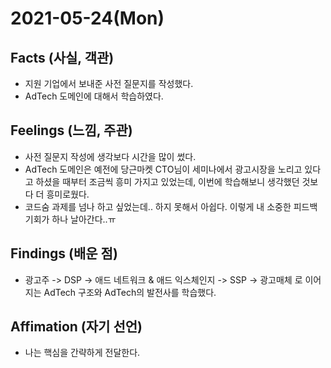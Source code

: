 # 2021-05-24\(Mon\)

## Facts \(사실, 객관\)

* 지원 기업에서 보내준 사전 질문지를 작성했다.
* AdTech 도메인에 대해서 학습하였다.

## Feelings \(느낌, 주관\)

* 사전 질문지 작성에 생각보다 시간을 많이 썼다.
* AdTech 도메인은 예전에 당근마켓 CTO님이 세미나에서 광고시장을 노리고 있다고 하셨을 때부터 조금씩 흥미 가지고 있었는데, 이번에 학습해보니 생각했던 것보다 더 흥미로웠다.
* 코드숨 과제를 넘나 하고 싶었는데.. 하지 못해서 아쉽다. 이렇게 내 소중한 피드백 기회가 하나 날아간다..ㅠ

## Findings \(배운 점\)

* 광고주 -&gt; DSP -&gt; 애드 네트워크 & 애드 익스체인지 -&gt; SSP -&gt; 광고매체 로 이어지는 AdTech 구조와 AdTech의 발전사를 학습했다.

## Affimation \(자기 선언\)

* 나는 핵심을 간략하게 전달한다.

